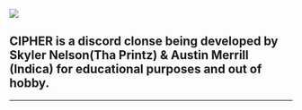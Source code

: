 ![](https://puu.sh/H4fCs/9e690d083f.png)  
## CIPHER is a discord clonse being developed by Skyler Nelson(Tha Printz) & Austin Merrill (Indica) for educational purposes and out of hobby.
***